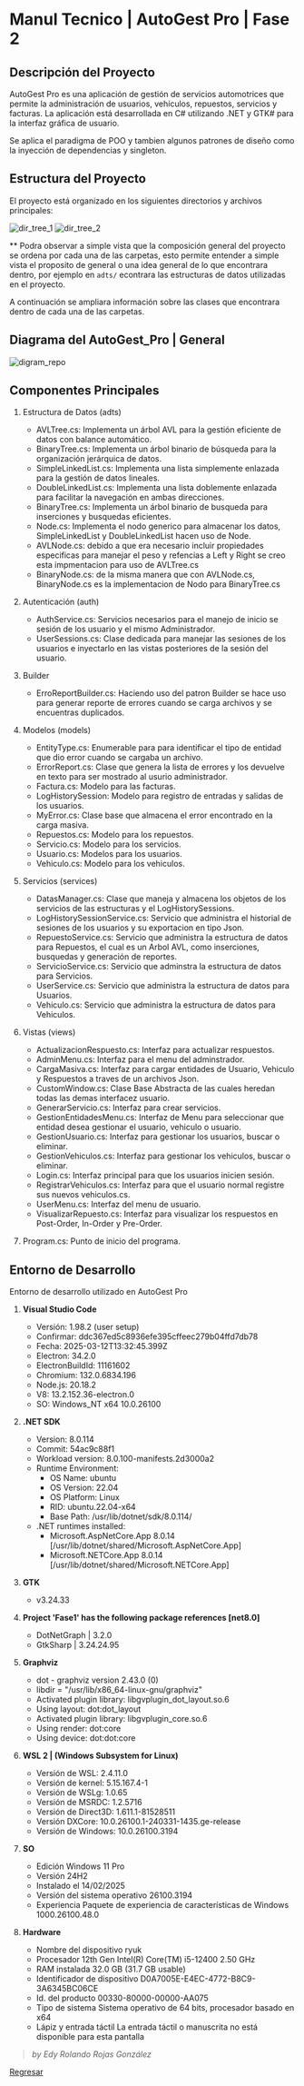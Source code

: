 # Manul Tecnico | AutoGest Pro | Fase 2

## Descripción del Proyecto

AutoGest Pro es una aplicación de gestión de servicios automotrices que permite la administración de usuarios, vehículos, repuestos, servicios y facturas. La aplicación está desarrollada en C# utilizando .NET y GTK# para la interfaz gráfica de usuario.

Se aplica el paradigma de POO y tambien algunos patrones de diseño como la inyección de dependencias y singleton.

## Estructura del Proyecto

El proyecto está organizado en los siguientes directorios y archivos principales:

![dir_tree_1](/documentation/images/dir_tree_1.png)
![dir_tree_2](/documentation/images/dir_tree_2.png)

\*\* Podra observar a simple vista que la composición general del proyecto se ordena por cada una de las carpetas, esto permite entender a simple vista el proposito de general o una idea general de lo que encontrara dentro, por ejemplo en ` adts/ ` econtrara las estructuras de datos utilizadas en el proyecto.

A continuación se ampliara información sobre las clases que encontrara dentro de cada una de las carpetas.

## Diagrama del AutoGest_Pro | General

![digram_repo](/documentation/images/diagram.png)

## Componentes Principales

1. Estructura de Datos (adts)
    - AVLTree.cs: Implementa un árbol AVL para la gestión eficiente de datos con balance automático.
    - BinaryTree.cs: Implementa un árbol binario de búsqueda para la organización jerárquica de datos.
    - SimpleLinkedList.cs: Implementa una lista simplemente enlazada para la gestión de datos lineales.
    - DoubleLinkedList.cs: Implementa una lista doblemente enlazada para facilitar la navegación en ambas direcciones.
    - BinaryTree.cs: Implementa un árbol binario de busqueda para inserciones y busquedas eficientes.
    - Node.cs: Implementa el nodo generico para almacenar los datos, SimpleLinkedList y  DoubleLinkedList hacen uso de Node.
    - AVLNode.cs: debido a que era necesario incluir propiedades especificas para manejar el peso y refencias a Left y Right se creo esta impmentacion para uso de AVLTree.cs
    - BinaryNode.cs: de la misma manera que con AVLNode.cs, BinaryNode.cs es la implementacion de Nodo para BinaryTree.cs

2. Autenticación (auth)
    - AuthService.cs: Servicios necesarios para el manejo de inicio se sesión de los usuario y el mismo Administrador.
    - UserSessions.cs: Clase dedicada para manejar las sesiones de los usuarios e inyectarlo en las vistas posteriores de la sesión del usuario.

3. Builder
    - ErroReportBuilder.cs: Haciendo uso del patron Builder se hace uso para generar reporte de errores cuando se carga archivos y se encuentras duplicados.

4. Modelos (models)
    - EntityType.cs: Enumerable para para identificar el tipo de entidad que dio error cuando se cargaba un archivo.
    - ErrorReport.cs: Clase que genera la lista de errores y los devuelve en texto para ser mostrado al usurio administrador.
    - Factura.cs: Modelo para las facturas.
    - LogHistorySession: Modelo para registro de entradas y salidas de los usuarios.
    - MyError.cs: Clase base que almacena el error encontrado en la carga masiva.
    - Repuestos.cs: Modelo para los repuestos.
    - Servicio.cs: Modelo para los servicios.
    - Usuario.cs: Modelos para los usuarios.
    - Vehiculo.cs: Modelo para los vehiculos.

5. Servicios (services)
    - DatasManager.cs: Clase que maneja y almacena los objetos de los servicios de las estructuras y el LogHistorySessions.
    - LogHistorySessionService.cs: Servicio que administra el historial de sesiones de los usuarios y su exportacion en tipo Json.
    - RepuestoService.cs: Servicio que administra la estructura de datos para Repuestos, el cual es un Arbol AVL, como inserciones, busquedas y generación de reportes.
    - ServicioService.cs: Servicio que adminstra la estructura de datos para Servicios.
    - UserService.cs: Servicio que administra la estructura de datos para Usuarios.
    - Vehiculo.cs: Servicio que administra la estructura de datos para Vehiculos.

6. Vistas (views)
    - ActualizacionRespuesto.cs: Interfaz para actualizar respuestos.
    - AdminMenu.cs: Interfaz para el menu del adminstrador.
    - CargaMasiva.cs: Interfaz para cargar entidades de Usuario, Vehiculo y Respuestos a traves de un archivos Json.
    - CustomWindow.cs: Clase Base Abstracta de las cuales heredan todas las demas interfacez usuario.
    - GenerarServicio.cs: Interfaz para crear servicios.
    - GestionEntidadesMenu.cs: Interfaz de Menu para seleccionar que entidad desea gestionar el usuario, vehiculo o usuario.
    - GestionUsuario.cs: Interfaz para gestionar los usuarios, buscar o eliminar.
    - GestionVehiculos.cs: Interfaz para gestionar los vehiculos, buscar o eliminar.
    - Login.cs: Interfaz principal para que los usuarios inicien sesión.
    - RegistrarVehiculos.cs: Interfaz para que el usuario normal registre sus nuevos vehiculos.cs.
    - UserMenu.cs: Interfaz del menu de usuario.
    - VisualizarRepuesto.cs: Interfaz para visualizar los respuestos en Post-Order, In-Order y Pre-Order.

7. Program.cs: Punto de inicio del programa.

## Entorno de Desarrollo

Entorno de desarrollo utilizado en AutoGest Pro  

1. **Visual Studio Code**
    - Versión: 1.98.2 (user setup)
    - Confirmar: ddc367ed5c8936efe395cffeec279b04ffd7db78
    - Fecha: 2025-03-12T13:32:45.399Z
    - Electron: 34.2.0
    - ElectronBuildId: 11161602
    - Chromium: 132.0.6834.196
    - Node.js: 20.18.2
    - V8: 13.2.152.36-electron.0
    - SO: Windows_NT x64 10.0.26100
2. **.NET SDK**
    - Version:           8.0.114
    - Commit:            54ac9c88f1
    - Workload version:  8.0.100-manifests.2d3000a2
    - Runtime Environment:
        - OS Name:     ubuntu
        - OS Version:  22.04
        - OS Platform: Linux
        - RID:         ubuntu.22.04-x64
        - Base Path:   /usr/lib/dotnet/sdk/8.0.114/
    - .NET runtimes installed:
        - Microsoft.AspNetCore.App 8.0.14 [/usr/lib/dotnet/shared/Microsoft.AspNetCore.App]
        - Microsoft.NETCore.App 8.0.14 [/usr/lib/dotnet/shared/Microsoft.NETCore.App]
3. **GTK**
    - v3.24.33
4. **Project 'Fase1' has the following package references [net8.0]**
    - DotNetGraph | 3.2.0
    - GtkSharp | 3.24.24.95

5. **Graphviz**
    - dot - graphviz version 2.43.0 (0)
    - libdir = "/usr/lib/x86_64-linux-gnu/graphviz"
    - Activated plugin library: libgvplugin_dot_layout.so.6
    - Using layout: dot:dot_layout
    - Activated plugin library: libgvplugin_core.so.6
    - Using render: dot:core
    - Using device: dot:dot:core
6. **WSL 2 | (Windows Subsystem for Linux)**
    - Versión de WSL: 2.4.11.0
    - Versión de kernel: 5.15.167.4-1
    - Versión de WSLg: 1.0.65
    - Versión de MSRDC: 1.2.5716
    - Versión de Direct3D: 1.611.1-81528511
    - Versión DXCore: 10.0.26100.1-240331-1435.ge-release
    - Versión de Windows: 10.0.26100.3194
7. **SO**
    - Edición Windows 11 Pro
    - Versión 24H2
    - Instalado el 14/02/2025
    - Versión del sistema operativo 26100.3194
    - Experiencia   Paquete de experiencia de características de Windows 1000.26100.48.0
8. **Hardware**
    - Nombre del dispositivo ryuk
    - Procesador 12th Gen Intel(R) Core(TM) i5-12400   2.50 GHz
    - RAM instalada 32.0 GB (31.7 GB usable)
    - Identificador de dispositivo D0A7005E-E4EC-4772-B8C9-3A6345BC06CE
    - Id. del producto 00330-80000-00000-AA075
    - Tipo de sistema Sistema operativo de 64 bits, procesador basado en x64
    - Lápiz y entrada táctil La entrada táctil o manuscrita no está disponible para esta pantalla

> *by Edy Rolando Rojas González*

[Regresar](/README.md)
